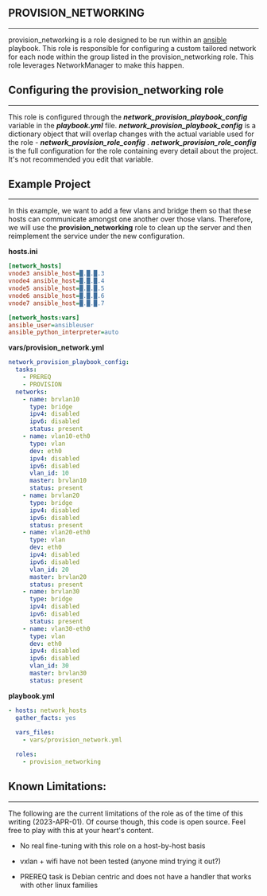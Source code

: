 ## **PROVISION_NETWORKING**
* * *
provision_networking is a role designed to be run within an [ansible](https://www.ansible.com/) playbook. This role is responsible for configuring a custom tailored network for each node within the group listed in the provision_networking role. This role leverages NetworkManager to make this happen.

## Configuring the provision_networking role
* * *
This role is configured through the ***network_provision_playbook_config*** variable in the ***playbook.yml*** file. 
***network_provision_playbook_config*** is a dictionary object that will overlap changes with the actual variable used for the role - ***network_provision_role_config*** . ***network_provision_role_config*** is the full configuration for the role containing every detail about the project. It's not recommended you edit that variable.

## Example Project
* * *
In this example, we want to add a few vlans and bridge them so that these hosts can communicate amongst one another over those vlans. Therefore, we will use the **provision_networking** role to clean up the server and then reimplement the service under the new configuration.

**hosts.ini**
```ini
[network_hosts]
vnode3 ansible_host=█.█.█.3
vnode4 ansible_host=█.█.█.4
vnode5 ansible_host=█.█.█.5
vnode6 ansible_host=█.█.█.6
vnode7 ansible_host=█.█.█.7

[network_hosts:vars]
ansible_user=ansibleuser
ansible_python_interpreter=auto
```

**vars/provision_network.yml**
```yaml
network_provision_playbook_config:
  tasks:
    - PREREQ
    - PROVISION
  networks:
    - name: brvlan10
      type: bridge
      ipv4: disabled
      ipv6: disabled
      status: present
    - name: vlan10-eth0
      type: vlan
      dev: eth0
      ipv4: disabled
      ipv6: disabled
      vlan_id: 10
      master: brvlan10
      status: present
    - name: brvlan20
      type: bridge
      ipv4: disabled
      ipv6: disabled
      status: present
    - name: vlan20-eth0
      type: vlan
      dev: eth0
      ipv4: disabled
      ipv6: disabled
      vlan_id: 20
      master: brvlan20
      status: present
    - name: brvlan30
      type: bridge
      ipv4: disabled
      ipv6: disabled
      status: present
    - name: vlan30-eth0
      type: vlan
      dev: eth0
      ipv4: disabled
      ipv6: disabled
      vlan_id: 30
      master: brvlan30
      status: present
```

**playbook.yml**
```yaml
- hosts: network_hosts
  gather_facts: yes
  
  vars_files:
    - vars/provision_network.yml

  roles:
    - provision_networking
```

## Known Limitations:
***
The following are the current limitations of the role as of the time of this writing (2023-APR-01). Of course though, this code is open source. Feel free to play with this at your heart's content.

- No real fine-tuning with this role on a host-by-host basis

- vxlan + wifi have not been tested (anyone mind trying it out?)

- PREREQ task is Debian centric and does not have a handler that works with other linux families
